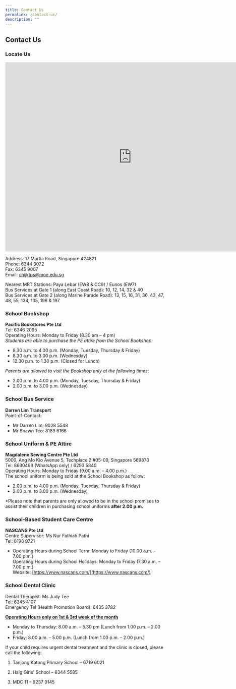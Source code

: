```yaml
---
title: Contact Us
permalink: /contact-us/
description: ""
---
```

## Contact Us


### Locate Us

<iframe loading="lazy" allowfullscreen="" style="border:0;" height="600" width="800" src="https://www.google.com/maps/embed?pb=!1m18!1m12!1m3!1d3988.7812177215555!2d103.90646516579453!3d1.3064155590330229!2m3!1f0!2f0!3f0!3m2!1i1024!2i768!4f13.1!3m3!1m2!1s0x31da1874dca6e5db%3A0x1eaa79a189114d82!2sCHIJ%20Katong%20(Primary)!5e0!3m2!1sen!2ssg!4v1654502411410!5m2!1sen!2ssg"></iframe>


Address: 17 Martia Road, Singapore 424821<br>
Phone: 6344 3072<br>
Fax: 6345 9007<br>
Email:&nbsp;[chijktps@moe.edu.sg](mailto:chijktps@moe.edu.sg)

  

Nearest MRT Stations: Paya Lebar (EW8 &amp; CC9) / Eunos (EW7)<br>
Bus Services at Gate 1 (along East Coast Road): 10, 12, 14, 32 &amp; 40<br>
Bus Services at Gate 2 (along Marine Parade Road): 13, 15, 16, 31, 36, 43, 47, 48, 55, 134, 135, 196 &amp; 197

  
### School Bookshop


**Pacific Bookstores Pte Ltd**<br>
Tel: 6346 2095<br>
Operating Hours: Monday to Friday (8.30 am – 4 pm)<br>
*Students are able to purchase the PE attire from the School Bookshop:*<br>
* 8.30 a.m. to 4.00 p.m. (Monday, Tuesday, Thursday & Friday)
* 8.30 a.m. to 3.00 p.m. (Wednesday)
* 12.30 p.m. to 1.30 p.m. (Closed for Lunch)

*Parents are allowed to visit the Bookshop only at the following times:*
* 2.00 p.m. to 4.00 p.m. (Monday, Tuesday, Thursday & Friday)
* 2.00 p.m. to 3.00 p.m. (Wednesday)
  
### School Bus Service


**Darren Lim Transport**<br>
Point-of-Contact:<br>
* Mr Darren Lim: 9028 5548<br>
* Mr Shawn Teo: 8189 6168<br>
  

### School Uniform &amp; PE Attire


**Magdalene Sewing Centre Pte Ltd**<br>
5000, Ang Mo Kio Avenue 5, Techplace 2 #05-09, Singapore 569870<br>
Tel: 8630499 (WhatsApp only) / 6293 5840<br>
Operating Hours: Monday to Friday (9.00 a.m. – 4.00 p.m.)<br>
The school uniform is being sold at the School Bookshop as follow: <br>
* 2.00 p.m. to 4.00 p.m. (Monday, Tuesday, Thursday & Friday)
* 2.00 p.m. to 3.00 p.m. (Wednesday)<br>

*Please note that parents are only allowed to be in the school premises to assist their children in purchasing school uniforms **after 2.00 p.m.** <br>



### School-Based Student Care Centre


**NASCANS Pte Ltd**<br>
Centre Supervisor: Ms Nur Fathiah Pathi<br>
Tel: 8198 9721<br>
* Operating Hours during School Term: Monday to Friday (10.00 a.m. – 7.00 p.m.)<br>
Operating Hours during School Holidays: Monday to Friday (7.30 a.m. – 7.00 p.m.)<br>
Website:&nbsp;[https://www.nascans.com/](https://www.nascans.com/)

### School Dental Clinic

Dental Therapist: Ms Judy Tee<br>
Tel: 6345 4107<br>
Emergency Tel (Health Promotion Board): 6435 3782

  

**<u>Operating Hours only on 1st &amp; 3rd week of the month</u>**<br>
* Monday to Thursday: 8.00 a.m. – 5.30 pm (Lunch from 1.00 p.m. – 2.00 p.m.)<br>
* Friday: 8.00 a.m. – 5.00 p.m. (Lunch from 1.00 p.m. – 2.00 p.m.)

  

If your child requires urgent dental treatment and the clinic is closed, please call the following:

1) Tanjong Katong Primary School – 6719 6021

2) Haig Girls' School – 6344 5585

3) MDC 11 – 9237 9145